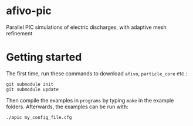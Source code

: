 # afivo-pic
Parallel PIC simulations of electric discharges, with adaptive mesh refinement

# Getting started

The first time, run these commands to download `afivo`, `particle_core` etc.:

    git submodule init
    git submodule update

Then compile the examples in `programs` by typing `make` in the example folders. Afterwards, the examples can be run with:

    ./apic my_config_file.cfg
